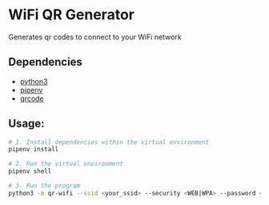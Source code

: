 # WiFi QR Generator

Generates qr codes to connect to your WiFi network

## Dependencies

- [python3](https://www.python.org/downloads/)
- [pipenv](https://pypi.org/project/pipenv/)
- [qrcode](https://pypi.org/project/qrcode/)

## Usage:

```bash
# 1. Install dependencies within the virtual environment
pipenv install

# 2. Run the virtual environment
pipenv shell

# 3. Run the program
python3 -m qr-wifi --ssid <your_ssid> --security <WEB|WPA> --password <your_pass>
```

